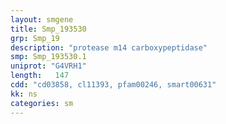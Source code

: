 ```yaml
---
layout: smgene
title: Smp_193530
grp: Smp_19
description: "protease m14 carboxypeptidase"
smp: Smp_193530.1
uniprot: "G4VRH1"
length:   147
cdd: "cd03858, cl11393, pfam00246, smart00631"
kk: ns
categories: sm
---
```

